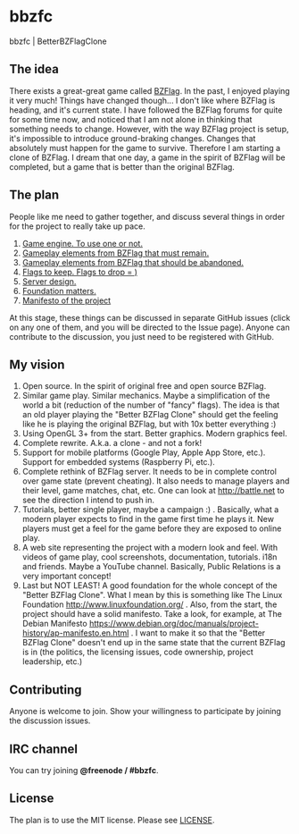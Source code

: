 # bbzfc
bbzfc | BetterBZFlagClone

## The idea

There exists a great-great game called [BZFlag](http://bzflag.org/). In the
past, I enjoyed playing it very much! Things have changed though...
I don't like where BZFlag is heading, and it's current state. I have
followed the BZFlag forums for quite for some time now, and noticed that I
am not alone in thinking that something needs to change. However, with the
way BZFlag project is setup, it's impossible to introduce ground-braking
changes. Changes that absolutely must happen for the game to survive.
Therefore I am starting a clone of BZFlag. I dream that one day, a game
in the spirit of BZFlag will be completed, but a game that is better than
the original BZFlag.

## The plan

People like me need to gather together, and discuss several things in order
for the project to really take up pace.

1. [Game engine. To use one or not.](https://github.com/valera-rozuvan/bbzfc/issues/1)
2. [Gameplay elements from BZFlag that must remain.](https://github.com/valera-rozuvan/bbzfc/issues/2)
3. [Gameplay elements from BZFlag that should be abandoned.](https://github.com/valera-rozuvan/bbzfc/issues/3)
4. [Flags to keep. Flags to drop = )](https://github.com/valera-rozuvan/bbzfc/issues/4)
4. [Server design.](https://github.com/valera-rozuvan/bbzfc/issues/5)
5. [Foundation matters.](https://github.com/valera-rozuvan/bbzfc/issues/6)
6. [Manifesto of the project](https://github.com/valera-rozuvan/bbzfc/issues/7)

At this stage, these things can be discussed in separate GitHub issues
(click on any one of them, and you will be directed to the Issue page).
Anyone can contribute to the discussion, you just need to be registered with
GitHub.

## My vision

1. Open source. In the spirit of original free and open source BZFlag.
2. Similar game play. Similar mechanics. Maybe a simplification of the world a bit (reduction of the number of "fancy"
flags). The idea is that an old player playing the "Better BZFlag Clone" should get the feeling like he is playing the
original BZFlag, but with 10x better everything  :)
3. Using OpenGL 3+ from the start. Better graphics. Modern graphics feel.
4. Complete rewrite. A.k.a. a clone - and not a fork!
5. Support for mobile platforms (Google Play, Apple App Store, etc.). Support for embedded systems (Raspberry Pi, etc.).
6. Complete rethink of BZFlag server. It needs to be in complete control over game state (prevent cheating). It also
needs to manage players and their level, game matches, chat, etc. One can look at http://battle.net to see the direction
I intend to push in.
7. Tutorials, better single player, maybe a campaign  :) . Basically, what a modern player expects to find in the game
first time he plays it. New players must get a feel for the game before they are exposed to online play.
8. A web site representing the project with a modern look and feel. With videos of game play, cool screenshots,
documentation, tutorials. i18n and friends. Maybe a YouTube channel. Basically, Public Relations is a very important
concept!
9. Last but NOT LEAST! A good foundation for the whole concept of the "Better BZFlag Clone". What I mean by this is
something like The Linux Foundation http://www.linuxfoundation.org/ . Also, from the start, the project should have a
solid manifesto. Take a look, for example, at The Debian Manifesto
https://www.debian.org/doc/manuals/project-history/ap-manifesto.en.html . I want to make it so that the
"Better BZFlag Clone" doesn't end up in the same state that the current BZFlag is in (the politics, the licensing
issues, code ownership, project leadership, etc.)

## Contributing

Anyone is welcome to join. Show your willingness to participate by joining the
discussion issues.

## IRC channel

You can try joining **@freenode / #bbzfc**.

## License

The plan is to use the MIT license. Please see [LICENSE](LICENSE).
